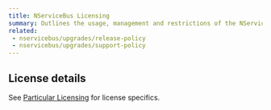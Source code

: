 ```yaml
---
title: NServiceBus Licensing
summary: Outlines the usage, management and restrictions of the NServiceBus license.
related:
 - nservicebus/upgrades/release-policy
 - nservicebus/upgrades/support-policy
---
```


## License details

See [Particular Licensing](https://particular.net/licensing) for license specifics.
